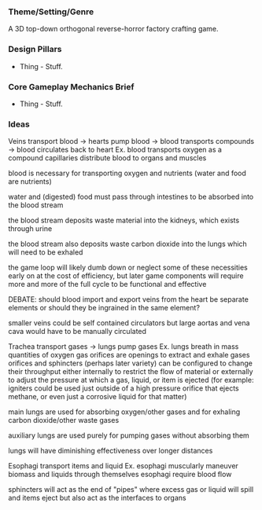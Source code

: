 ### Theme/Setting/Genre
A 3D top-down orthogonal reverse-horror factory crafting game.

### Design Pillars
- Thing - Stuff.

### Core Gameplay Mechanics Brief
- Thing - Stuff.

### Ideas
Veins transport blood -> hearts pump blood -> blood transports compounds -> blood circulates back to heart
Ex. blood transports oxygen as a compound
capillaries distribute blood to organs and muscles

blood is necessary for transporting oxygen and nutrients (water and food are nutrients)

water and (digested) food must pass through intestines to be absorbed into the blood stream

the blood stream deposits waste material into the kidneys, which exists through urine

the blood stream also deposits waste carbon dioxide into the lungs which will need to be exhaled

the game loop will likely dumb down or neglect some of these necessities early on at the cost of efficiency, but later game components will require more and more of the full cycle to be functional and effective

DEBATE: should blood import and export veins from the heart be separate elements or should they be ingrained in the same element?

smaller veins could be self contained circulators but large aortas and vena cava would have to be manually circulated

Trachea transport gases -> lungs pump gases
Ex. lungs breath in mass quantities of oxygen gas
orifices are openings to extract and exhale gases
orifices and sphincters (perhaps later variety) can be configured to change their throughput either internally to restrict the flow of material or externally to adjust the pressure at which a gas, liquid, or item is ejected (for example: igniters could be used just outside of a high pressure orifice that ejects methane, or even just a corrosive liquid for that matter)

main lungs are used for absorbing oxygen/other gases and for exhaling carbon dioxide/other waste gases

auxiliary lungs are used purely for pumping gases without absorbing them

lungs will have diminishing effectiveness over longer distances

Esophagi transport items and liquid
Ex. esophagi muscularly maneuver biomass and liquids through themselves
esophagi require blood flow

sphincters will act as the end of "pipes" where excess gas or liquid will spill and items eject but also act as the interfaces to organs